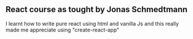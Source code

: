 ## React course as tought by Jonas Schmedtmann

I learnt how to write pure react using html and vanilla Js and this really made me appreciate using "create-react-app"
